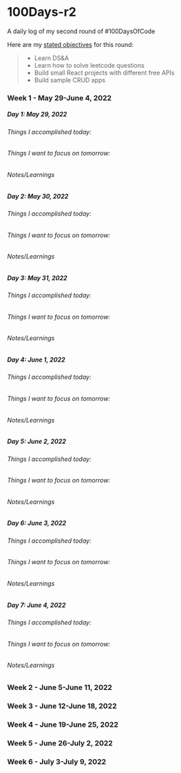 # 100Days-r2
A daily log of my second round of #100DaysOfCode

Here are my [stated objectives](https://lenniecottrell.github.io/100DaysOfCode-Round-2/) for this round:

>  - Learn DS&A
>  - Learn how to solve leetcode questions
>  - Build small React projects with different free APIs
>  - Build sample CRUD apps

### Week 1 - May 29-June 4, 2022
##### Day 1: May 29, 2022
###### Things I accomplished today:
###### Things I want to focus on tomorrow:
###### Notes/Learnings

##### Day 2: May 30, 2022
###### Things I accomplished today:
###### Things I want to focus on tomorrow:
###### Notes/Learnings

##### Day 3: May 31, 2022
###### Things I accomplished today:
###### Things I want to focus on tomorrow:
###### Notes/Learnings

##### Day 4: June 1, 2022
###### Things I accomplished today:
###### Things I want to focus on tomorrow:
###### Notes/Learnings

##### Day 5: June 2, 2022
###### Things I accomplished today:
###### Things I want to focus on tomorrow:
###### Notes/Learnings

##### Day 6: June 3, 2022
###### Things I accomplished today:
###### Things I want to focus on tomorrow:
###### Notes/Learnings

##### Day 7: June 4, 2022
###### Things I accomplished today:
###### Things I want to focus on tomorrow:
###### Notes/Learnings

### Week 2 - June 5-June 11, 2022

### Week 3 - June 12-June 18, 2022

### Week 4 - June 19-June 25, 2022

### Week 5 - June 26-July 2, 2022

### Week 6 - July 3-July 9, 2022